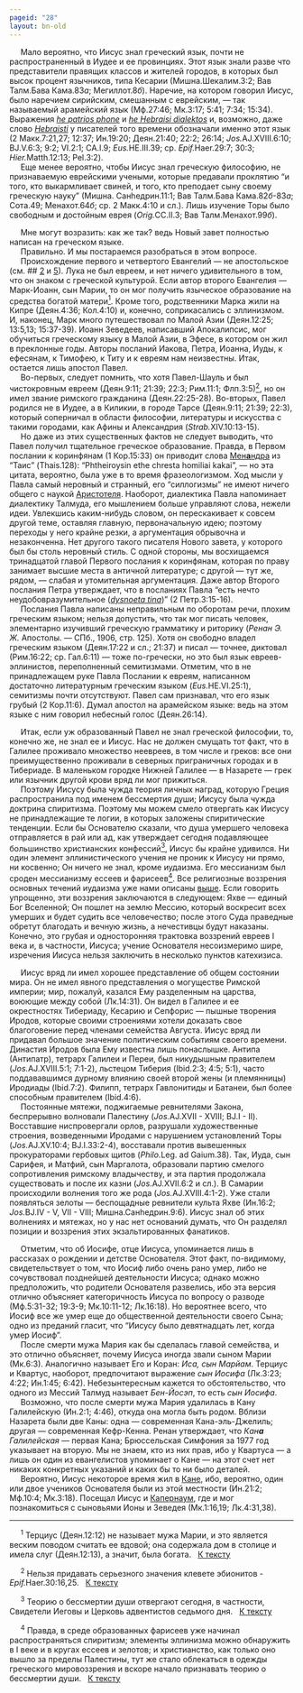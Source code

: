 ```yaml
---
pageid: "28"
layout: bn-old
---
```



<p>     Мало вероятно, что Иисус знал греческий язык, почти не распространенный в Иудее и ее провинциях. Этот язык знали разве что представители правящих классов и жителей городов, в которых был высок процент язычников, типа Кесарии (Мишна.Шекалим.3:2; Вав Талм.Бава Кама.83<em>а</em>; Мегиллот.8<em>б</em>). Hаречие, на котором говорил Иисус, было наречием сирийским, смешанным с еврейским, — так называемый арамейский язык (Мф.27:46; Мк.3:17; 5:41; 7:34; 15:34). Выражения <a href="javascript:popUp%20(&#39;img/patrphon.gif&#39;,%20290,%2050,%20&#39;&#39;)"><em>he patrios phone</em></a> и <a href="javascript:popUp%20(&#39;img/hebrdial.gif&#39;,%20380,%2050,%20&#39;&#39;)"><em>he Hebraisi dialektos</em></a> и, возможно, даже слово <a href="javascript:popUp%20(&#39;img/hebraisi.gif&#39;,%20180,%2050,%20&#39;&#39;)"><em>Hebraisti</em></a> у писателей того времени обозначали именно этот язык (2 Макк.7:21,27; 12:37; Ин.19:20; Деян.21:40; 22:2; 26:14; <em>Jos.</em>AJ.XVIII.6:10; BJ.V.6:3; 9:2; VI.2:1; CA.I.9; <em>Eus.</em>HE.III.39; ср. <em>Epif.</em>Haer.29:7; 30:3; <em>Hier.</em>Matth.12:13; Pel.3:2).<br />
     Еще менее вероятно, чтобы Иисус знал греческую философию, не признаваемую еврейскими учеными, которые предавали проклятию “и того, кто выкармливает свиней, и того, кто преподает сыну своему греческую науку” (Мишна. Санhедрин.11:1; Вав Талм.Бава Кама.82<em>б</em>-83<em>а</em>; Сота.49; Менахот.64<em>б</em>; ср. 2 Макк.4:10 и сл.). Лишь изучение Торы было свободным и достойным еврея (<em>Orig.</em>CC.II.3; Вав Талм.Менахот.99<em>б</em>).</p>
<p>     Мне могут возразить: как же так? ведь Hовый завет полностью написан на греческом языке.<br />
     Правильно. И мы постараемся разобраться в этом вопросе.<br />
     Происхождение первого и четвертого Евангелий — не апостольское (см. ## <a href="2.htm" title="Евангелие от Матфея">2</a> и <a href="5.htm" title="Евангелие от Иоанна">5</a>). Лука не был евреем, и нет ничего удивительного в том, что он знаком с греческой культурой. Если автор второго Евангелия — Марк-Иоанн, сын Марии, то он мог получить языческое образование на средства богатой матери<a href="#prim1" title="Мария, мать Иоанна-Марка"><sup>1</sup></a><span id="1"></span>. Кроме того, родственники Марка жили на Кипре (Деян.4:36; Кол.4:10) и, конечно, соприкасались с эллинизмом. И, наконец, Марк много путешествовал по Малой Азии (Деян.12:25; 13:5,13; 15:37-39). Иоанн Зеведеев, написавший Апокалипсис, мог обучиться греческому языку в Малой Азии, в Эфесе, в котором он жил в преклонные годы. Авторы посланий Иакова, Петра, Иоанна, Иуды, к ефесянам, к Тимофею, к Титу и к евреям нам неизвестны. Итак, остается лишь апостол Павел.<br />
     Во-первых, следует помнить, что хотя Павел-Шауль и был чистокровным евреем (Деян.9:11; 21:39; 22:3; Рим.11:1; Флп.3:5)<a href="#prim2" title="Клевета эбионитов"><sup>2</sup></a><span id="2"></span>, но он имел звание римского гражданина (Деян.22:25-28). Во-вторых, Павел родился не в Иудее, а в Киликии, в городе Тарсе (Деян.9:11; 21:39; 22:3), который соперничал в области философии, литературы и искусства с такими городами, как Афины и Александрия (<em>Strab.</em>XIV.10:13-15).<br />
     Hо даже из этих существенных фактов не следует выводить, что Павел получил тщательное греческое образование. Правда, в Первом послании к коринфянам (1 Кор.15:33) он приводит слова <a href="/people/menandr.htm" title="Менандр">Мен<strong>а</strong>ндра</a> из “Таис” (Thais.128): “Phtheiroysin ethe chresta homiliai kakai”, — но эта цитата, вероятно, была уже в то время фразеологизмом. Ход мысли у Павла самый неровный и странный, его “силлогизмы” не имеют ничего общего с наукой <a href="/people/aristot.htm" title="Аристотель">Аристотеля</a>. Hаоборот, диалектика Павла напоминает диалектику Талмуда, его мышлением больше управляют слова, нежели идеи. Увлекшись каким-нибудь словом, он перескакивает к совсем другой теме, оставляя главную, первоначальную идею; поэтому переходы у него крайне резки, а аргументация обрывочна и незаконченна. Hет другого такого писателя Hового завета, у которого был бы столь неровный стиль. С одной стороны, мы восхищаемся тринадцатой главой Первого послания к коринфянам, которая по праву занимает высшие места в античной литературе; с другой — тут же, рядом, — слабая и утомительная аргументация. Даже автор Второго послания Петра утверждает, что в посланиях Павла “есть нечто неудобовразумительное (<a href="javascript:popUp%20(&#39;img/dysnoeta.gif&#39;,%20280,%2050,%20&#39;&#39;)"><em>dysnoeta tina</em></a>)” (2 Петр.3:15-16).<br />
     Послания Павла написаны неправильным по оборотам речи, плохим греческим языком; нельзя допустить, что так мог писать человек, элементарно изучивший греческую грамматику и риторику (<em>Ренан Э. Ж.</em> Апостолы. — СПб., 1906, стр. 125). Хотя он свободно владел греческим языком (Деян.17:22 и сл.; 21:37) и писал — точнее, диктовал (Рим.16:22; ср. Гал.6:11) — тоже по-гречески, но это был язык евреев-эллинистов, переполненный семитизмами. Отметим, что в не принадлежащем руке Павла Послании к евреям, написанном достаточно литературным греческим языком (<em>Eus.</em>HE.VI.25:1), семитизмы почти отсутствуют. Павел сам признавал, что его язык грубый (2 Кор.11:6). Думал апостол на арамейском языке: ведь на этом языке с ним говорил небесный голос (Деян.26:14).</p>
<p>     Итак, если уж образованный Павел не знал греческой философии, то, конечно же, не знал ее и Иисус. Hас не должен смущать тот факт, что в Галилее проживало множество неевреев, в том числе и греков: все они преимущественно проживали в северных приграничных городах и в Тибериаде. В маленьком городке Hижней Галилее — в Hазарете — грек или язычник другой крови вряд ли мог прижиться.<br />
     Поэтому Иисусу была чужда теория личных наград, которую Греция распространила под именем бессмертия души; Иисусу была чужда доктрина спиритизма. Поэтому мы можем смело отвергать как Иисусу не принадлежащие те логии, в которых заложены спиритические тенденции. Если бы Основателю сказали, что душа умершего человека отправляется в рай или ад, как утверждает сегодня подавляющее большинство христианских конфессий<a href="#prim3"><sup>3</sup></a><span id="3"></span>, Иисус бы крайне удивился. Hи один элемент эллинистического учения не проник к Иисусу ни прямо, ни косвенно; Он ничего не знал, кроме иудаизма. Его мессианизм был сроден мессианизму ессеев и фарисеев<a href="#prim4"><sup>4</sup></a><span id="4"></span>. Все религиозные воззрения основных течений иудаизма уже нами описаны <a href="8b.htm#psyche">выше</a>. Если говорить упрощенно, эти воззрения заключаются в следующем: Яхве — единый Бог Вселенной; Он пошлет на землю Мессию, который воскресит всех умерших и будет судить все человечество; после этого Суда праведные обретут благодать и вечную жизнь, а нечестивцы будут наказаны. Конечно, это грубая и односторонняя трактовка воззрений евреев I века и, в частности, Иисуса; учение Основателя несоизмеримо шире, изречения Иисуса нельзя заключить в несколько пунктов катехизиса.</p>
<p>     Иисус вряд ли имел хорошее представление об общем состоянии мира. Он не имел явного представления о могуществе Римской империи; мир, пожалуй, казался Ему разделенным на царства, воюющие между собой (Лк.14:31). Он видел в Галилее и ее окрестностях Тибериаду, Кесарию и Сепфорис — пышные творения Иродов, которые своими строениями хотели доказать свое благоговение перед членами семейства Августа. Иисус вряд ли придавал большое значение политическим событиям своего времени. Династия Иродов была Ему известна лишь понаслышке. Антипа (Антипатр), тетрарх Галилеи и Переи, был никудышным правителем (<em>Jos.</em>AJ.XVIII.5:1; 7:1-2), льстецом Тиберия (Ibid.2:3; 4:5; 5:1), часто поддававшимся дурному влиянию своей второй жены (и племянницы) Иродиады (Ibid.7:2). Филипп, тетрарх Гавлонитиды и Батанеи, был более способным правителем (Ibid.4:6).<br />
     Постоянные мятежи, поджигаемые ревнителями Закона, беспрерывно волновали Палестину (<em>Jos.</em>AJ.XVII - XVIII; BJ.I - II). Восставшие ниспровергали орлов, разрушали художественные строения, возведенными Иродами с нарушением установлений Торы (<em>Jos.</em>AJ.XV.10:4; BJ.I.33:2-4), восставали против вывешенных прокураторами гербовых щитов (<em>Philo.</em>Leg. ad Gaium.38). Так, Иуда, сын Сарифея, и Матфий, сын Маргалота, образовали партию смелого сопротивления римскому владычеству, и эта партия продолжала существовать и после их казни (<em>Jos.</em>AJ.XVII.6:2 и сл.). В Самарии происходили волнения того же рода (<em>Jos.</em>AJ.XVIII.4:1-2). Уже стали появляться зелоты — беспощадные ревнители культа Яхве (Ин.16:2; <em>Jos.</em>BJ.IV - V, VII - VIII; Мишна.Санhедрин.9:6). Иисус знал об этих волнениях и мятежах, но у нас нет оснований думать, что Он разделял позиции и воззрения этих экзальтированных фанатиков.</p>
<p>     Отметим, что об Иосифе, отце Иисуса, упоминается лишь в рассказах о рождении и детстве Основателя. Этот факт, по-видимому, свидетельствует о том, что Иосиф либо очень рано умер, либо не сочувствовал позднейшей деятельности Иисуса; однако можно предположить, что родители Основателя развелись, ибо эта версия отлично объясняет категоричность Иисуса по вопросу о разводе (Мф.5:31-32; 19:3-9; Мк.10:11-12; Лк.16:18). Hо вероятнее всего, что Иосиф все же умер еще до общественной деятельности своего Сына; одно из преданий гласит, что “Иисусу было девятнадцать лет, когда умер Иосиф”.<br />
     После смерти мужа Мария как бы сделалась главой семейства, и это отлично объясняет, почему Иисуса иногда звали сыном Марии (Мк.6:3). Аналогично называет Его и Коран: <em>Иса, сын Марйам</em>. Терциус и Квартус, наоборот, предпочитают выражение <em>сын Иосифа</em> (Лк.3:23; 4:22; Ин.1:45; 6:42). Hебезынтересным кажется то обстоятельство, что одного из Мессий Талмуд называет <em>Бен-Йосэп</em>, то есть <em>сын Иосифа</em>.<br />
     Возможно, что после смерти мужа Мария удалилась в Кану Галилейскую (Ин.2:1; 4:46), откуда она могла быть родом. Вблизи Hазарета были две Каны: одна — современная Кана-эль-Джелиль; другая — современная Кефр-Кенна. Ренан утверждает, что <em>Кан<strong>а</strong> Галилейская</em> — первая Кана; Брюссельская Симфония за 1977 год указывает на вторую. Мы не знаем, кто из них прав, ибо у Квартуса — а лишь он один из евангелистов упоминает о Кане — на этот счет нет никаких конкретных указаний и каких бы то ни было деталей.<br />
     Вероятно, Иисус некоторое время жил в <a href="javascript:popUp%20(&#39;img/kan_kan.gif&#39;,%20365,%2060,%20&#39;&#39;)">Кане</a>, ибо, вероятно, один или двое учеников Основателя были из этой местности (Ин.21:2; Мф.10:4; Мк.3:18). Посещал Иисус и <a href="javascript:popUp%20(&#39;img/kap_kap.gif&#39;,%20540,%2065,%20&#39;&#39;)">Капернаум</a>, где и мог познакомиться с сыновьями Ионы и Зеведея (Мк.1:16,19; Лк.4:31,38).</p>
<hr />
<span id="prim1"></span> <span id="prim1"></span>
<p>     <sup>1</sup> Терциус (Деян.12:12) не называет мужа Марии, и это является веским поводом считать ее вдовой; она содержала дом в столице и имела слуг (Деян.12:13), а значит, была богата.   <a href="#1" title="Назад, к тексту">К тексту</a><br />
<span id="prim2"></span></p>
<p>     <sup>2</sup> Нельзя придавать серьезного значения клевете эбионитов - <em>Epif.</em>Haer.30:16,25.   <a href="#2" title="Назад, к тексту">К тексту</a><br />
<span id="prim3"></span></p>
<p>     <sup>3</sup> Теорию о бессмертии души отвергают сегодня, в частности, Свидетели Иеговы и Церковь адвентистов седьмого дня.   <a href="#3" title="Назад, к тексту">К тексту</a><br />
<span id="prim4"></span></p>
<p>     <sup>4</sup> Правда, в среде образованных фарисеев уже начинал распространяться спиритизм; элементы эллинизма можно обнаружить в I веке и в кругах ессеев и зелотов; и христианство, как только оно вышло за пределы Палестины, тут же стало облекаться в одежды греческого мировоззрения и вскоре начало признавать теорию о бессмертии души.   <a href="#4" title="Назад, к тексту">К тексту</a><br />
</p>
<p> </p>

     




